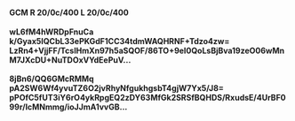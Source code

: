 #### GCM R 20/0c/400 L 20/0c/400
**wL6fM4hWRDpFnuCa**<br/>**k/Gyax5IQCbL33ePKGdF1CC34tdmWAQHRNF+Tdzo4zw=**<br/>**LzRn4+VjjFF/TcslHmXn97h5aSQOF/86TO+9eI0QoLsBjBva19zeO06wMnM7JXcDU+NuTDOxVYdEePuV...**<br/><br/>
**8jBn6/QQ6GMcRMMq**<br/>**pA2SW6Wf4yvuTZ6O2jvRhyNfgukhgsbT4gjW7Yx5/J8=**<br/>**pPOfC5fUT3iY6rO4ykRpgEQ2zDY63MfGk2SRSfBQHDS/RxudsE/4UrBF099r/lcMNmmg/ioJJmA1vvGB...**